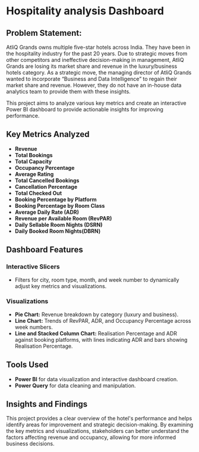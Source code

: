 # Hospitality analysis Dashboard

## Problem Statement: 
AtliQ Grands owns multiple five-star hotels across India. They have been in the hospitality industry for the past 20 years. Due to strategic moves from other competitors and ineffective decision-making in management, AtliQ Grands are losing its market share and revenue in the luxury/business hotels category. As a strategic move, the managing director of AtliQ Grands wanted to incorporate “Business and Data Intelligence” to regain their market share and revenue. However, they do not have an in-house data analytics team to provide them with these insights.

This project aims to analyze various key metrics and create an interactive Power BI dashboard to provide actionable insights for improving performance.

## Key Metrics Analyzed

- **Revenue**
- **Total Bookings**
- **Total Capacity**
- **Occupancy Percentage**
- **Average Rating**
- **Total Cancelled Bookings**
- **Cancellation Percentage**
- **Total Checked Out**
- **Booking Percentage by Platform**
- **Booking Percentage by Room Class**
- **Average Daily Rate (ADR)**
- **Revenue per Available Room (RevPAR)**
- **Daily Sellable Room Nights (DSRN)**
- **Daily Booked Room Nights(DBRN)**

## Dashboard Features

### Interactive Slicers
- Filters for city, room type, month, and week number to dynamically adjust key metrics and visualizations.

### Visualizations
- **Pie Chart:** Revenue breakdown by category (luxury and business).
- **Line Chart:** Trends of RevPAR, ADR, and Occupancy Percentage across week numbers.
- **Line and Stacked Column Chart:** Realisation Percentage and ADR against booking platforms, with lines indicating ADR and bars showing Realisation Percentage.

## Tools Used
- **Power BI** for data visualization and interactive dashboard creation.
- **Power Query** for data cleaning and manipulation.

## Insights and Findings

This project provides a clear overview of the hotel's performance and helps identify areas for improvement and strategic decision-making. By examining the key metrics and visualizations, stakeholders can better understand the factors affecting revenue and occupancy, allowing for more informed business decisions.
